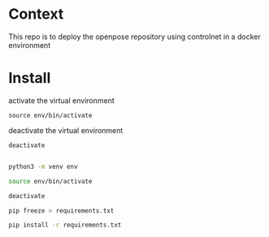 # Context

This repo is to deploy the openpose repository using controlnet in a docker environment

# Install 

activate the virtual environment

`source env/bin/activate`

deactivate the virtual environment

`deactivate`

```bash

python3 -m venv env

source env/bin/activate

deactivate

pip freeze > requirements.txt

pip install -r requirements.txt

```
